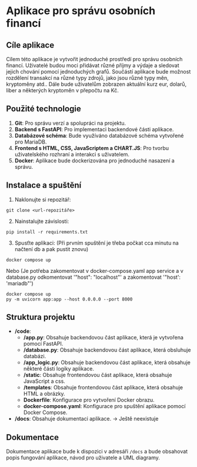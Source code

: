 # Aplikace pro správu osobních financí

## Cíle aplikace

Cílem této aplikace je vytvořit jednoduché prostředí pro správu osobních financí. Uživatelé budou moci přidávat různé příjmy a výdaje a sledovat jejich chování pomocí jednoduchých grafů. Součástí aplikace bude možnost rozdělení transakcí na různé typy zdrojů, jako jsou různé typy měn, kryptoměny atd.. Dále bude uživatelům zobrazen aktuální kurz eur, dolarů, liber a některých kryptoměn v přepočtu na Kč.

## Použité technologie

1. **Git**: Pro správu verzí a spolupráci na projektu.
2. **Backend s FastAPI**: Pro implementaci backendové části aplikace.
3. **Databázové schéma**: Bude využíváno databázové schéma vytvořené pro MariaDB.
4. **Frontend s HTML, CSS, JavaScriptem a CHART.JS**: Pro tvorbu uživatelského rozhraní a interakci s uživatelem.
5. **Docker**: Aplikace bude dockerizována pro jednoduché nasazení a správu.

## Instalace a spuštění

1. Naklonujte si repozitář:
````
git clone <url-repozitáře>
````

2. Nainstalujte závislosti:
````
pip install -r requirements.txt
````

3. Spusťte aplikaci: (Při prvním spuštění je třeba počkat cca minutu na načtení db a pak pustit znovu)
````
docker compose up
````
Nebo (Je potřeba zakomentovat v docker-compose.yaml app service a v database.py odkomentovat '"host": "localhost"' a zakomentovat  '"host': 'mariadb"')
````
docker compose up
py -m uvicorn app:app --host 0.0.0.0 --port 8000
````

## Struktura projektu

- **/code**:
  - **/app.py**: Obsahuje backendovou část aplikace, která je vytvořena pomocí FastAPI.
  - **/database.py**: Obsahuje backendovou část aplikace, která obsluhuje databázi.
  - **/app_logic.py**: Obsahuje backendovou část aplikace, která obsahuje některé části logiky aplikace.
  - **/static**: Obsahuje frontendovou část aplikace, která obsahuje JavaScript a css.
  - **/templates**: Obsahuje frontendovou část aplikace, která obsahuje HTML a obrázky.
  - **Dockerfile**: Konfigurace pro vytvoření Docker obrazu.
  - **docker-compose.yaml**: Konfigurace pro spuštění aplikace pomocí Docker Compose.
- **/docs**: Obsahuje dokumentaci aplikace. -> Ještě neexistuje

## Dokumentace

Dokumentace aplikace bude k dispozici v adresáři `/docs` a bude obsahovat popis fungování aplikace, návod pro uživatele a UML diagramy.
